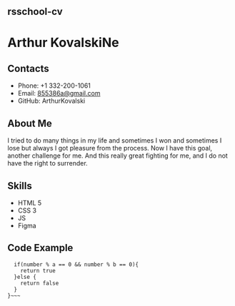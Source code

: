 ## rsschool-cv  

# Arthur KovalskiNe

## Contacts

   - Phone: +1 332-200-1061
   - Email: 855386a@gmail.com
   - GitHub: ArthurKovalski


## About Me

I tried to do many things in my life and sometimes I won and sometimes I lose but always I got pleasure from the process.  Now I have this goal, another challenge for me.   And this really great fighting for me, and I do not have the right to surrender.


## Skills

  - HTML 5
  - CSS 3
  - JS
  - Figma


## Code Example


~~~function isDivideBy(number, a, b) {
  if(number % a == 0 && number % b == 0){
    return true
  }else {
    return false
  }
}~~~

